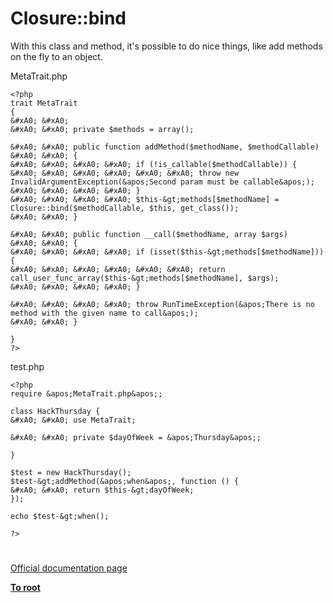 # Closure::bind





With this class and method, it&apos;s possible to do nice things, like add methods on the fly to an object.

MetaTrait.php


```
<?php
trait MetaTrait
{
&#xA0; &#xA0; 
&#xA0; &#xA0; private $methods = array();
 
&#xA0; &#xA0; public function addMethod($methodName, $methodCallable)
&#xA0; &#xA0; {
&#xA0; &#xA0; &#xA0; &#xA0; if (!is_callable($methodCallable)) {
&#xA0; &#xA0; &#xA0; &#xA0; &#xA0; &#xA0; throw new InvalidArgumentException(&apos;Second param must be callable&apos;);
&#xA0; &#xA0; &#xA0; &#xA0; }
&#xA0; &#xA0; &#xA0; &#xA0; $this-&gt;methods[$methodName] = Closure::bind($methodCallable, $this, get_class());
&#xA0; &#xA0; }
 
&#xA0; &#xA0; public function __call($methodName, array $args)
&#xA0; &#xA0; {
&#xA0; &#xA0; &#xA0; &#xA0; if (isset($this-&gt;methods[$methodName])) {
&#xA0; &#xA0; &#xA0; &#xA0; &#xA0; &#xA0; return call_user_func_array($this-&gt;methods[$methodName], $args);
&#xA0; &#xA0; &#xA0; &#xA0; }
 
&#xA0; &#xA0; &#xA0; &#xA0; throw RunTimeException(&apos;There is no method with the given name to call&apos;);
&#xA0; &#xA0; }
 
}
?>
```


test.php


```
<?php
require &apos;MetaTrait.php&apos;;
 
class HackThursday {
&#xA0; &#xA0; use MetaTrait;
 
&#xA0; &#xA0; private $dayOfWeek = &apos;Thursday&apos;;
 
}
 
$test = new HackThursday();
$test-&gt;addMethod(&apos;when&apos;, function () {
&#xA0; &#xA0; return $this-&gt;dayOfWeek;
});
 
echo $test-&gt;when();

?>
```



  

#

[Official documentation page](https://www.php.net/manual/en/closure.bind.php)

**[To root](/README.md)**